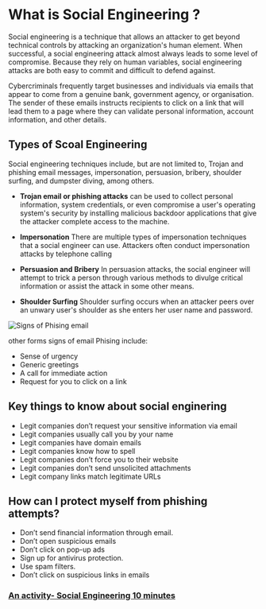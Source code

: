 
# What is Social Engineering ?

Social engineering is a technique that allows an attacker to get beyond technical controls by attacking an organization's human element. When successful, a social engineering attack almost always leads to some level of compromise. Because they rely on human variables, social engineering attacks are both easy to commit and difficult to defend against.

Cybercriminals frequently target businesses and individuals via emails that appear to come from a genuine bank, government agency, or organisation. The sender of these emails instructs recipients to click on a link that will lead them to a page where they can validate personal information, account information, and other details.

## Types of Scoal Engineering ##
Social engineering techniques include, but are not limited to, Trojan and phishing email messages, impersonation, persuasion, bribery, shoulder surfing, and dumpster diving, among others.

* **Trojan email or phishing attacks** can be used to collect personal information, system credentials, or even compromise a user's operating system's security by installing malicious backdoor applications that give the attacker complete access to the machine.

* **Impersonation** There are multiple types of impersonation techniques that a social engineer can use. Attackers often
conduct impersonation attacks by telephone calling

* **Persuasion and Bribery**   In persuasion attacks, the social engineer will attempt to trick a person through various methods to divulge critical information or assist the attack in some other means.

* **Shoulder Surfing** Shoulder surfing occurs when an attacker peers over an unwary user's shoulder as she enters her user name and password.

 ![Signs of Phising email](https://github.com/CS-Outreach-Session/Cyber-Hygiene/blob/main/images/Signs%20of%20Phishing%20Email.png)

other forms signs of email Phising include:
* Sense of urgency
* Generic greetings 
* A call for immediate action
* Request for you to click on a link
 
## Key things to know about social enginering ##

* Legit companies don’t request your sensitive information via email
* Legit companies usually call you by your name
* Legit companies have domain emails
* Legit companies know how to spell
* Legit companies don’t force you to their website
* Legit companies don’t send unsolicited attachments
* Legit company links match legitimate URLs

## How can I protect myself from phishing attempts? ##

* Don’t send financial information through email.
* Don’t open suspicious emails
* Don’t click on pop-up ads
* Sign up for antivirus protection.
* Use spam filters.
* Don’t click on suspicious links in emails

### [An activity- Social Engineering 10 minutes ](https://github.com/CS-Outreach-Session/Cyber-Hygiene/tree/main/Social%20Engineering%20Activity)


